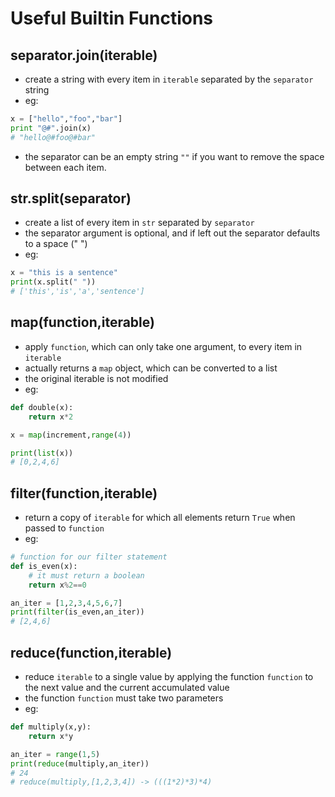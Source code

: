# Useful Builtin Functions

## separator.join(iterable)
* create a string with every item in `iterable` separated by the `separator` string
* eg:
```python
x = ["hello","foo","bar"]
print "@#".join(x)
# "hello@#foo@#bar"
```
* the separator can be an empty string `""` if you want to remove the space between each item.

## str.split(separator)

* create a list of every item in `str` separated by `separator`
* the separator argument is optional, and if left out the separator defaults to a space (" ")
* eg:
```python
x = "this is a sentence"
print(x.split(" "))
# ['this','is','a','sentence']
```

## map(function,iterable)
* apply `function`, which can only take one argument, to every item in `iterable`
* actually returns a `map` object, which can be converted to a list
* the original iterable is not modified
* eg:
```python
def double(x):
    return x*2

x = map(increment,range(4))

print(list(x))
# [0,2,4,6]
```

## filter(function,iterable)
* return a copy of `iterable` for which all elements return `True` when passed to `function`
* eg:
```python
# function for our filter statement
def is_even(x):
    # it must return a boolean
    return x%2==0

an_iter = [1,2,3,4,5,6,7]
print(filter(is_even,an_iter))
# [2,4,6]
```

## reduce(function,iterable)
* reduce `iterable` to a single value by applying the function `function` to the next value and the current accumulated value
* the function `function` must take two parameters
* eg:
```python
def multiply(x,y):
    return x*y

an_iter = range(1,5)
print(reduce(multiply,an_iter))
# 24
# reduce(multiply,[1,2,3,4]) -> (((1*2)*3)*4)
